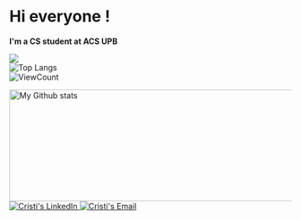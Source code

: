 # Hi everyone !

**I'm a CS student at ACS UPB**

![](https://github-readme-stats.vercel.app/api?username=CristiSandu)  
![Top Langs](https://github-readme-stats.vercel.app/api/top-langs/?username=CristiSandu&layout=compact&theme=gotham&custom_title=Statistics)  
![ViewCount](https://komarev.com/ghpvc/?username=CristiSandu&color=1A4730)  
<div align="left" >
<img alt="My Github stats" align="left" border-radius="40px" width="800px" height="200px" src="https://github-readme-streak-stats.herokuapp.com/?user=CristiSandu&layout=compact" alt="saurav-skl" />
  </div>  
<a href="https://www.linkedin.com/in/cristi-sandu-278a621b7/">
  <img alt="Cristi's LinkedIn" src="https://img.shields.io/badge/-LinkedIn-1A4730?style=flat-square&logo=Linkedin&logoColor=white" />
</a>
<a href="mailto:ilie.cristian.sandu@gmail.com">
  <img alt="Cristi's Email" src="https://img.shields.io/badge/-E--mail-1A4730?style=flat-square&logo=Gmail&logoColor=white" />
</a>
